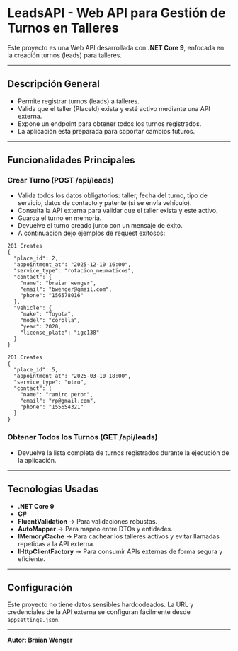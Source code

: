 ﻿# LeadsAPI - Web API para Gestión de Turnos en Talleres

Este proyecto es una Web API desarrollada con **.NET Core 9**, enfocada en la creación turnos (leads) para talleres.

---

## Descripción General

- Permite registrar turnos (leads) a talleres.
- Valida que el taller (PlaceId) exista y esté activo mediante una API externa.
- Expone un endpoint para obtener todos los turnos registrados.
- La aplicación está preparada para soportar cambios futuros.

---

## Funcionalidades Principales

### Crear Turno (POST /api/leads)
- Valida todos los datos obligatorios: taller, fecha del turno, tipo de servicio, datos de contacto y patente (si se envía vehículo).
- Consulta la API externa para validar que el taller exista y esté activo.
- Guarda el turno en memoria.
- Devuelve el turno creado junto con un mensaje de éxito.
- A continuacion dejo ejemplos de request exitosos:


```
201 Creates
{
  "place_id": 2,
  "appointment_at": "2025-12-10 16:00",
  "service_type": "rotacion_neumaticos",
  "contact": {
    "name": "braian wenger",
    "email": "bwenger@gmail.com",
    "phone": "156578016"
  },
  "vehicle": {
    "make": "Toyota",
    "model": "corolla",
    "year": 2020,
    "license_plate": "igc138"
  }
}
```
```
201 Creates
{
  "place_id": 5,
  "appointment_at": "2025-03-10 18:00",
  "service_type": "otro",
  "contact": {
    "name": "ramiro peron",
    "email": "rp@gmail.com",
    "phone": "155654321"
  }
}
```


### Obtener Todos los Turnos (GET /api/leads)
- Devuelve la lista completa de turnos registrados durante la ejecución de la aplicación.

---

## Tecnologías Usadas

- **.NET Core 9**
- **C#**
- **FluentValidation** → Para validaciones robustas.
- **AutoMapper** → Para mapeo entre DTOs y entidades.
- **IMemoryCache** → Para cachear los talleres activos y evitar llamadas repetidas a la API externa.
- **IHttpClientFactory** → Para consumir APIs externas de forma segura y eficiente.

---

## Configuración

Este proyecto no tiene datos sensibles hardcodeados. La URL y credenciales de la API externa se configuran fácilmente desde `appsettings.json`.

---
**Autor: Braian Wenger** 
